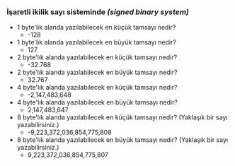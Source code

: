 ### İşaretli ikilik sayı sisteminde *(signed binary system)*
 
* 1 byte'lık alanda yazılabilecek en küçük tamsayı nedir? 
  - -128
* 1 byte'lık alanda yazılabilecek en büyük tamsayı nedir?
  - 127
* 2 byte'lık alanda yazılabilecek en küçük tamsayı nedir?
  - -32.768
* 2 byte'lık alanda yazılabilecek en büyük tamsayı nedir?
  - 32.767
* 4 byte'lık alanda yazılabilecek en küçük tamsayı nedir?
  - -2,147,483,648
* 4 byte'lık alanda yazılabilecek en büyük tamsayı nedir?
  - 2,147,483,647
* 8 byte'lık alanda yazılabilecek en küçük tamsayı nedir? (Yaklaşık bir sayı yazabilirsiniz.)
  - -9,223,372,036,854,775,808
* 8 byte'lık alanda yazılabilecek en büyük tamsayı nedir? (Yaklaşık bir sayı yazabilirsiniz.)
  - 9,223,372,036,854,775,807
